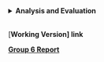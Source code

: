 <details><summary><b>Analysis and Evaluation</b></summary><br>
Our final version of the HEAT program incorporates a number of modifications which improve the UI for visually impaired users. 

At the outset of the project the team liaised with users and developed a series of user stories which guided the development process, in particular the user noted that the software would be deployed in an environment where it would be used primarily by visually impaired users, and as such the default UI should be accessible, with no particular requirement for a standard version. This requirement guided our decision to implement our modifications as permanent changes rather than optional features.

Our research highlighted a number of potential features which were assigned priorities based on the potential impact of the feature and the feasibility of implementation within the project timeframe. The result of this process was the set of requirements listed above, all of which have been successfully incorporated into the final version. Following user testing, some additional changes were made to the UI, highlighting the importance of user involvement in the development process.

Given more time, the team identified a number of additional features which could have implemented including a text to voice feature and voice only control, however it was agreed early in the project to focus on good quality implementation of the high priority requirements.

There were some notable difficulties encountered during the project. One particular issue arose when the merging of a feature branch overwrote changes which had already been made to the master branch. To resolve this issue we used the revert commit feature on GitLab, followed by a pull and rebase in Eclipse, resolving the conflicts before re-merging the feature branch.

The ability to control versions and revert on GitLab made the collaboration process much smoother and allowed for team members to work simultaneously on different features. The Eclipse IDE was also vital for the completion of the project. The Git staging feature was utilised heavily throughout the project, and other features such as, debugging, method suggestion, and the ability to run the program from the IDE proved to be very useful in modifying a reasonably large piece of software in a relatively short time.</details><br>

[<b>Working Version] link

[<b>Group 6 Report](uploads/75d6c1245f2eea093240da9b1e29a5f2/Group_6_-_report-v9.doc)   